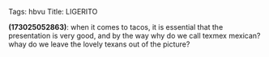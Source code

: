 Tags: hbvu
Title: LIGERITO
  
**(173025052863)**: when it comes to tacos, it is essential that the presentation is very good, and by the way why do we call texmex mexican? whay do we leave the lovely texans out of the picture?